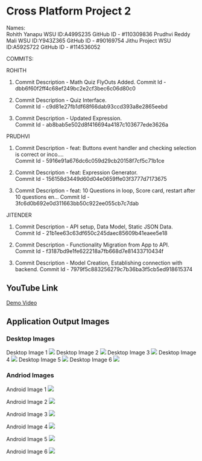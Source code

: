 # Cross Platform Project 2
Names:  
Rohith Yanapu WSU ID:A499S235  GitHub ID - #110309836
Prudhvi Reddy Mali WSU ID:Y943Z365  GitHub ID - #90169754
Jithu Project WSU ID:A592S722  GitHub ID - #114536052

COMMITS:  

ROHITH  

1. Commit Description - Math Quiz FlyOuts Added.
    Commit Id - dbb6f60f2ff4c68ef249bc2e2cf3bec6c06d80c0

2. Commit Description - Quiz Interface.  
    Commit Id - c9d81e27fb1df68f66dab93ccd393a8e2865eebd

3. Commit Description - Updated Expression.  
Commit Id - ab8bab5e502d8f416694a4187c103677ede3626a

PRUDHVI  

1. Commit Description - feat: Buttons event handler and checking selection is correct or inco….  
Commit Id -  5916e91a676dc6c059d29cb20158f7cf5c71b1ce

2. Commit Description - feat: Expression Generator.  
Commit Id -  156158d3449d60d04e0659ffe03f3777d7173675

3. Commit Description - feat: 10 Questions in loop, Score card, restart after 10 questions en…
Commit Id - 3fc6d0b692e0d311663bb50c922ee055cb7c7dab

JITENDER  

1. Commit Description - API setup, Data Model, Static JSON Data.  
Commit Id - 21b1ee63c63df650c245daec85609b41eaee5e18

2. Commit Description - Functionality Migration from App to API.  
Commit Id - f3187bd9e1fe622218a7fb668d7e81433710434f

3. Commit Description - Model Creation, Establishing connection with backend.
Commit Id - 7979f5c883256279c7b36ba3f5cb5ed918615374

## YouTube Link
[Demo Video](https://youtu.be/dFifLWx3VZE)


## Application Output Images
### Desktop Images
Desktop Image 1
![](Images/Desktop0.jpeg)
Desktop Image 2
![](Images/Desktop1.jpeg)
Desktop Image 3
![](Images/Desktop2.jpeg)
Desktop Image 4
![](Images/Desktop3.jpeg)
Desktop Image 5
![](Images/Desktop4.jpeg)
Desktop Image 6
![](Images/Desktop5.jpeg)

### Andriod Images
Android Image 1
![](Images/Mobile1.jpeg)

Android Image 2
![](Images/Mobile2.jpeg)

Android Image 3
![](Images/Mobile3.jpeg)

Android Image 4
![](Images/Mobile4.jpeg)

Android Image 5
![](Images/Mobile5.jpeg)

Android Image 6
![](Images/Mobile6.jpeg)
